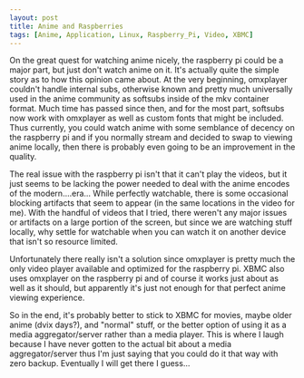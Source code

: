 ```yaml
---
layout: post
title: Anime and Raspberries
tags: [Anime, Application, Linux, Raspberry_Pi, Video, XBMC]
---
```


On the great quest for watching anime nicely, the raspberry pi could be a major part, but just don't watch anime on it. It's actually quite the simple story as to how this opinion came about. At the very beginning, omxplayer couldn't handle internal subs, otherwise known and pretty much universally used in the anime community as softsubs inside of the mkv container format. Much time has passed since then, and for the most part, softsubs now work with omxplayer as well as custom fonts that might be included. Thus currently, you could watch anime with some semblance of decency on the raspberry pi and if you normally stream and decided to swap to viewing anime locally, then there is probably even going to be an improvement in the quality.

The real issue with the raspberry pi isn't that it can't play the videos, but it just seems to be lacking the power needed to deal with the anime encodes of the modern....era... While perfectly watchable, there is some occasional blocking artifacts that seem to appear (in the same locations in the video for me). With the handful of videos that I tried, there weren't any major issues or artifacts on a large portion of the screen, but since we are watching stuff locally, why settle for watchable when you can watch it on another device that isn't so resource limited.

Unfortunately there really isn't a solution since omxplayer is pretty much the only video player available and optimized for the raspberry pi. XBMC also uses omxplayer on the raspberry pi and of course it works just about as well as it should, but apparently it's just not enough for that perfect anime viewing experience.

So in the end, it's probably better to stick to XBMC for movies, maybe older anime (dvix days?), and "normal" stuff, or the better option of using it as a media aggregator/server rather than a media player. This is where I laugh because I have never gotten to the actual bit about a media aggregator/server thus I'm just saying that you could do it that way with zero backup. Eventually I will get there I guess...
